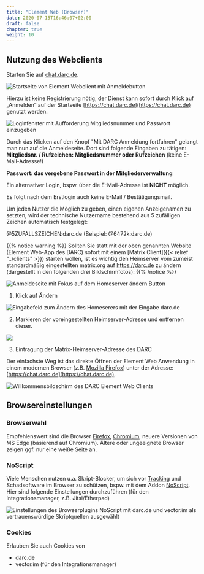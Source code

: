 ```yaml
---
title: "Element Web (Browser)"
date: 2020-07-15T16:46:07+02:00
draft: false
chapter: true
weight: 10
---
```


## Nutzung des Webclients

Starten Sie auf [chat.darc.de](https://chat.darc.de).

![Startseite von Element Webclient mit Anmeldebutton](/images/01_Welcome_de.png)

Hierzu ist keine Registrierung nötig, der Dienst kann sofort durch Klick auf „Anmelden“ auf der Startseite [https://chat.darc.de](https://chat.darc.de) genutzt werden.

![Loginfenster mit Aufforderung Mitgliedsnummer und Passwort einzugeben](/images/02_Login1_de.png)

Durch das Klicken auf den Knopf "Mit DARC Anmeldung fortfahren" gelangt man nun auf die Anmeldeseite. Dort sind folgende Eingaben zu tätigen:
**Mitgliedsnr. / Rufzeichen: Mitgliedsnummer oder Rufzeichen**  (keine E-Mail-Adresse!)

**Passwort: das vergebene Passwort in der Mitgliederverwaltung**

Ein alternativer Login, bspw. über die E-Mail-Adresse ist **NICHT** möglich.

Es folgt nach dem Erstlogin auch keine E-Mail / Bestätigungsmail.

Um jeden Nutzer die Möglich zu geben, einen eigenen Anzeigenamen zu setzten, wird der technische Nutzername bestehend aus 5 zufälligen Zeichen automatisch festgelegt:

@5ZUFALLSZEICHEN:darc.de (Beispiel: @6472k:darc.de)

{{% notice warning %}}
Sollten Sie statt mit der oben genannten Website (Element Web-App des DARC) sofort mit einem [Matrix Client]({{< relref "../clients" >}}) starten wollen, ist es wichtig den Heimserver vom zumeist standardmäßig eingestellten matrix.org auf https://darc.de zu ändern (dargestellt in den folgenden drei Bildschirmfotos):
{{% /notice %}}

![Anmeldeseite mit Fokus auf dem Homeserver ändern Button](/images/02_Login2_de.png)

1. Klick auf Ändern

![Eingabefeld zum Ändern des Homeserers mit der Eingabe darc.de](/images/02_Login3_de.png)

2. Markieren der voreingestellten Heimserver-Adresse und entfernen dieser.

![](/images/02_Login4_de.png)

3. Eintragung der Matrix-Heimserver-Adresse des DARC


Der einfachste Weg ist das direkte Öffnen der Element Web Anwendung in einem modernen Browser (z.B. [Mozilla Firefox](https://www.mozilla.org/de/firefox/)) unter der Adresse: [https://chat.darc.de](https://chat.darc.de).

![Willkommensbildschirm des DARC Element Web Clients](/images/01_Welcome_de.png)

## Browsereinstellungen

### Browserwahl

Empfehlenswert sind die Browser [Firefox](https://www.mozilla.org/de/firefox/new/), [Chromium](https://www.chromium.org/getting-involved/download-chromium), neuere Versionen von MS Edge (basierend auf Chromium). Ältere oder ungeeignete Browser zeigen ggf. nur eine weiße Seite an.

### NoScript

Viele Menschen nutzen u.a. Skript-Blocker, um sich vor [Tracking](https://tu-dresden.de/tu-dresden/newsportal/news/datenschutz-beim-website-tracking) und Schadsoftware im Browser zu schützen, bspw. mit dem Addon [NoScript](https://addons.mozilla.org/de/firefox/addon/noscript/). Hier sind folgende Einstellungen durchzuführen (für den Integrationsmanager, z.B. Jitsi/Etherpad)

![Einstellungen des Browserplugins NoScript mit darc.de und vector.im als vertrauenswürdige Skriptquellen ausgewählt](/images/10_Sicherheit2_de.png)

### Cookies

Erlauben Sie auch Cookies von

- darc.de
- vector.im (für den Integrationsmanager)
